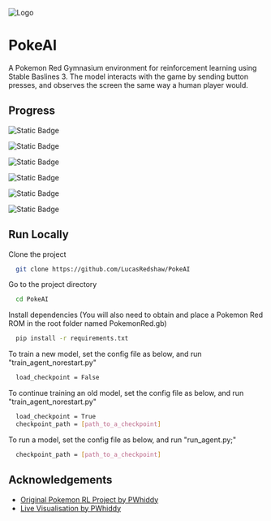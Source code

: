 ![Logo](https://i.imgur.com/Dx3gPsT.png)


# PokeAI

A Pokemon Red Gymnasium environment for reinforcement learning using Stable Baslines 3. The model interacts with the game by sending button presses, and observes the screen the same way a human player would.


## Progress

![Static Badge](https://img.shields.io/badge/Code%20Runs%20-%20Completed%20-%20Red?color=green)

![Static Badge](https://img.shields.io/badge/Viridian%20Forrest%20-%20Completed%20-%20Red?color=green)

![Static Badge](https://img.shields.io/badge/First%20Gym%20-%20Completed%20-%20Red?color=green)

![Static Badge](https://img.shields.io/badge/Mount%20Moon%20-%20Not%20Completed%20-%20Red?color=red)

![Static Badge](https://img.shields.io/badge/Rescue%20Bill%20-%20Not%20Completed%20-%20Red?color=red)

![Static Badge](https://img.shields.io/badge/Second%20Gym%20-%20Not%20Completed%20-%20Red?color=red)

## Run Locally

Clone the project

```bash
  git clone https://github.com/LucasRedshaw/PokeAI
```

Go to the project directory

```bash
  cd PokeAI
```

Install dependencies (You will also need to obtain and place a Pokemon Red ROM in the root folder named PokemonRed.gb)

```bash
  pip install -r requirements.txt
```

To train a new model, set the config file as below, and run "train_agent_norestart.py"

```bash
  load_checkpoint = False

```
To continue training an old model, set the config file as below, and run "train_agent_norestart.py"

```bash
  load_checkpoint = True
  checkpoint_path = [path_to_a_checkpoint]
```

To run a model, set the config file as below, and run "run_agent.py;"

```bash
  checkpoint_path = [path_to_a_checkpoint]
```


## Acknowledgements

 - [Original Pokemon RL Project by PWhiddy](https://github.com/PWhiddy/PokemonRedExperiments)
 - [Live Visualisation by PWhiddy](https://github.com/pwhiddy/pokerl-map-viz/)


